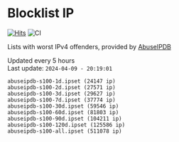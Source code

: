 # Blocklist IP

[![Hits](https://hits.seeyoufarm.com/api/count/incr/badge.svg?url=https%3A%2F%2Fgithub.com%2Fborestad%2Fblocklist-ip%2F&count_bg=%2379C83D&title_bg=%23555555&icon=&icon_color=%23E7E7E7&title=hits&edge_flat=false)](https://hits.seeyoufarm.com)  ![CI](https://img.shields.io/github/workflow/status/borestad/blocklist-ip/CI?style=flat-square)

Lists with worst IPv4 offenders, provided by [AbuseIPDB](https://www.abuseipdb.com/)

<!-- FOOTER-PLACEHOLDER -->
Updated every 5 hours<br>
Last update: `2024-04-09 - 20:19:01`
```
abuseipdb-s100-1d.ipset (24147 ip)
abuseipdb-s100-2d.ipset (27571 ip)
abuseipdb-s100-3d.ipset (29627 ip)
abuseipdb-s100-7d.ipset (37774 ip)
abuseipdb-s100-30d.ipset (59546 ip)
abuseipdb-s100-60d.ipset (81803 ip)
abuseipdb-s100-90d.ipset (104211 ip)
abuseipdb-s100-120d.ipset (125586 ip)
abuseipdb-s100-all.ipset (511078 ip)
```
